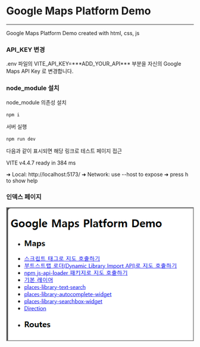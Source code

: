 # Google Maps Platform Demo
--- 
Google Maps Platform Demo created with html, css, js

### API_KEY 변경

.env 파일의 VITE_API_KEY=\*\*\*ADD_YOUR_API\*\*\* 부분을 자신의 Google Maps API Key 로 변경합니다.

### node_module 설치

node_module 의존성 설치

`npm i`

서버 실행

`npm run dev`

다음과 같이 표시되면 해당 링크로 테스트 페이지 접근

VITE v4.4.7  ready in 384 ms

  ➜  Local:   http://localhost:5173/
  ➜  Network: use --host to expose
  ➜  press h to show help

### 인덱스 페이지

![Index](./img/index.png)